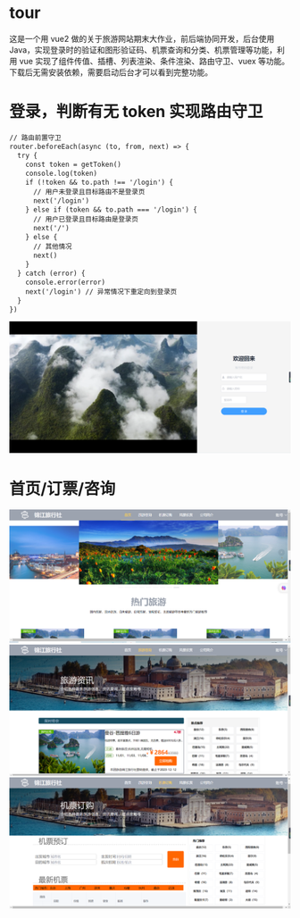 # tour

这是一个用 vue2 做的关于旅游网站期末大作业，前后端协同开发，后台使用 Java，实现登录时的验证和图形验证码、机票查询和分类、机票管理等功能，利用 vue 实现了组件传值、插槽、列表渲染、条件渲染、路由守卫、vuex 等功能。下载后无需安装依赖，需要启动后台才可以看到完整功能。

# 登录，判断有无 token 实现路由守卫

```
// 路由前置守卫
router.beforeEach(async (to, from, next) => {
  try {
    const token = getToken()
    console.log(token)
    if (!token && to.path !== '/login') {
      // 用户未登录且目标路由不是登录页
      next('/login')
    } else if (token && to.path === '/login') {
      // 用户已登录且目标路由是登录页
      next('/')
    } else {
      // 其他情况
      next()
    }
  } catch (error) {
    console.error(error)
    next('/login') // 异常情况下重定向到登录页
  }
})
```

![image](https://github.com/chengdaosen/tour/blob/main/readme-img/Snipaste_2023-07-13_12-06-50.png)

# 首页/订票/咨询

![image](https://github.com/chengdaosen/tour/blob/main/readme-img/Snipaste_2023-07-13_12-05-26.png)
![image](https://github.com/chengdaosen/tour/blob/main/readme-img/Snipaste_2023-07-13_12-04-00.png)
![image](https://github.com/chengdaosen/tour/blob/main/readme-img/Snipaste_2023-07-13_12-04-35.png)
